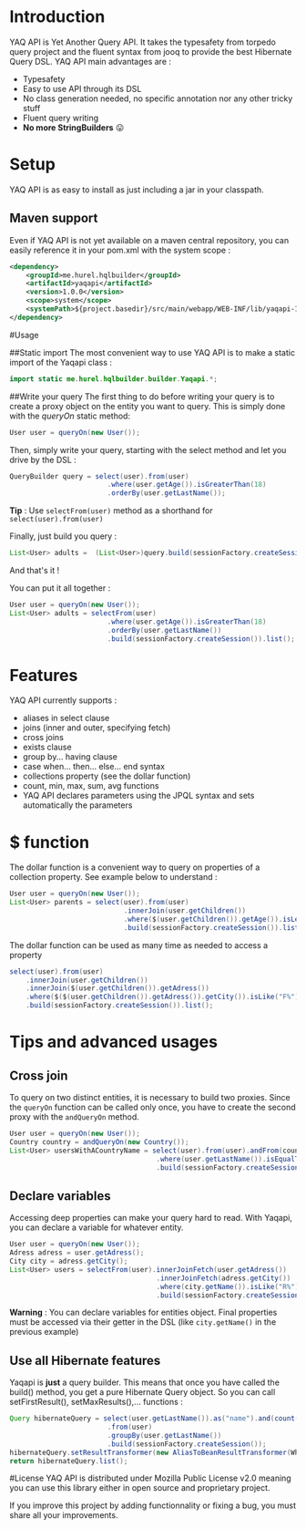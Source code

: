 # Introduction
YAQ API is Yet Another Query API. It takes the typesafety from torpedo query project and the 
fluent syntax from jooq to provide the best Hibernate Query DSL. YAQ API main advantages are :
* Typesafety
* Easy to use API through its DSL
* No class generation needed, no specific annotation nor any other tricky stuff
* Fluent query writing
* **No more StringBuilders** :stuck_out_tongue:

# Setup
YAQ API is as easy to install as just including a jar in your classpath. 

## Maven support
Even if YAQ API is not yet available on a maven central repository, you can easily reference it in 
your pom.xml with the system scope :
```xml
<dependency>
	<groupId>me.hurel.hqlbuilder</groupId>
	<artifactId>yaqapi</artifactId>
	<version>1.0.0</version>
	<scope>system</scope>
	<systemPath>${project.basedir}/src/main/webapp/WEB-INF/lib/yaqapi-1.0.0.jar</systemPath>
</dependency>
```

#Usage

##Static import
The most convenient way to use YAQ API is to make a static import of the Yaqapi class :
```java
import static me.hurel.hqlbuilder.builder.Yaqapi.*;
```

##Write your query
The first thing to do before writing your query is to create a proxy object on the entity you want to query.
This is simply done with the *queryOn* static method: 
```java
User user = queryOn(new User());
```

Then, simply write your query, starting with the select method and let you drive by the DSL :
```java
QueryBuilder query = select(user).from(user)
						.where(user.getAge()).isGreaterThan(18)
						.orderBy(user.getLastName());
```
**Tip** : Use `selectFrom(user)` method as a shorthand for `select(user).from(user)`

Finally, just build you query :
```java
List<User> adults =  (List<User>)query.build(sessionFactory.createSession()).list();
```

And that's it ! 

 You can put it all together :
```java
User user = queryOn(new User());
List<User> adults = selectFrom(user)
						.where(user.getAge()).isGreaterThan(18)
						.orderBy(user.getLastName())
						.build(sessionFactory.createSession()).list();
```


# Features
YAQ API currently supports :
* aliases in select clause
* joins (inner and outer, specifying fetch)
* cross joins
* exists clause
* group by... having clause
* case when... then... else... end syntax
* collections property (see the dollar function)
* count, min, max, sum, avg functions
* YAQ API declares parameters using the JPQL syntax and sets automatically the parameters

# $ function
The dollar function is a convenient way to query on properties of a collection property. 
See example below to understand :
```java
User user = queryOn(new User());
List<User> parents = select(user).from(user)
							.innerJoin(user.getChildren())
							.where($(user.getChildren()).getAge()).isLessThan(10)
							.build(sessionFactory.createSession()).list();
```

The dollar function can be used as many time as needed to access a property
```java
select(user).from(user)
	.innerJoin(user.getChildren())
	.innerJoin($(user.getChildren()).getAdress())
	.where($($(user.getChildren()).getAdress()).getCity()).isLike("F%")
	.build(sessionFactory.createSession()).list();
```

# Tips and advanced usages
## Cross join
To query on two distinct entities, it is necessary to build two proxies. 
Since the `queryOn` function can be called only once, you have to create the second proxy with the `andQueryOn` method.
```java
User user = queryOn(new User());
Country country = andQueryOn(new Country());
List<User> usersWithACountryName = select(user).from(user).andFrom(country)
									.where(user.getLastName()).isEqualTo(country.getName())
									.build(sessionFactory.createSession()).list();
```

## Declare variables
Accessing deep properties can make your query hard to read. With Yaqapi, you can declare a variable for whatever entity.
```java
User user = queryOn(new User());
Adress adress = user.getAdress();
City city = adress.getCity();
List<User> users = selectFrom(user).innerJoinFetch(user.getAdress())
									.innerJoinFetch(adress.getCity())
									.where(city.getName()).isLike("R%")
									.build(sessionFactory.createSession()).list();
```
**Warning** : You can declare variables for entities object. Final properties must be accessed via their getter in the DSL (like `city.getName()` in the previous example)


## Use all Hibernate features
Yaqapi is **just** a query builder. This means that once you have called the build() method, you get a pure Hibernate Query object.
So you can call setFirstResult(), setMaxResults(),... functions :
```java
Query hibernateQuery = select(user.getLastName()).as("name").and(count("*")).as("members")
						.from(user)
						.groupBy(user.getLastName())
						.build(sessionFactory.createSession());
hibernateQuery.setResultTransformer(new AliasToBeanResultTransformer(WhateverClass.class));
return hibernateQuery.list();
```


#License
YAQ API is distributed under Mozilla Public License v2.0 meaning you can use this library either in open source and proprietary project.

If you improve this project by adding functionnality or fixing a bug, you must share all your improvements.
